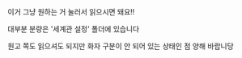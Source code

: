 이거 그냥 원하는 거 눌러서 읽으시면 돼요!!


대부분 분량은 '세계관 설정' 폴더에 있습니다


원고 쪽도 읽으셔도 되지만 화자 구분이 안 되어 있는 상태인 점 양해 바랍니당


